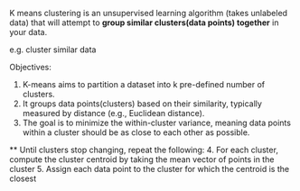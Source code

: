 K means clustering is an unsupervised learning algorithm (takes unlabeled data) that will attempt to **group similar clusters(data points) together** in your data.

e.g. cluster similar data

Objectives:

1. K-means aims to partition a dataset into k pre-defined number of clusters.
2. It groups data points(clusters) based on their similarity, typically measured by distance (e.g., Euclidean distance).
3. The goal is to minimize the within-cluster variance, meaning data points within a cluster should be as close to each other as possible.

\*\* Until clusters stop changing, repeat the following:
4. For each cluster, compute the cluster centroid by taking the mean vector of points in the cluster
5. Assign each data point to the cluster for which the centroid is the closest
